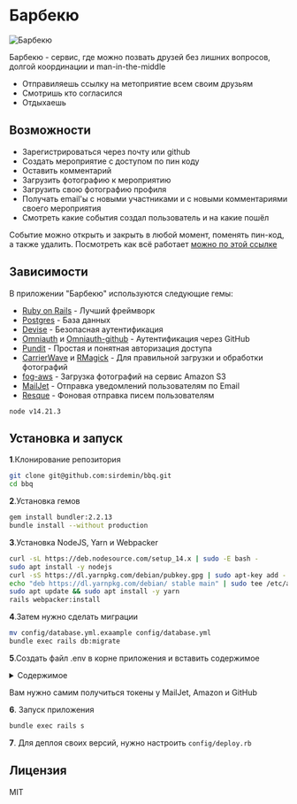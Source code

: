 # Барбекю

![Барбекю](https://raw.githubusercontent.com/sirdemin/bbq/main/public/favicon.png)

Барбекю - сервис, где можно позвать друзей без лишних вопросов, долгой координации и man-in-the-middle

- Отправиляешь ссылку на метоприятие всем своим друзьям
- Смотришь кто согласился
- Отдыхаешь

## Возможности

- Зарегистрироваться через почту или github
- Создать мероприятие с доступом по пин коду
- Оставить комментарий
- Загрузить фотографию к мероприятию
- Загрузить свою фотографию профиля
- Получать email'ы с новыми участниками и с новыми комментариями своего мероприятия
- Смотреть какие события создал пользователь и на какие пошёл

Событие можно открыть и закрыть в любой момент, поменять пин-код, а также удалить.
Посмотреть как всё работает [можно по этой ссылке](https://bbq.demin.io/)

## Зависимости

В приложении "Барбекю" используются следующие гемы:

- [Ruby on Rails](https://github.com/rails/rails) - Лучший фреймворк
- [Postgres](https://github.com/ged/ruby-pg) - База данных
- [Devise](https://github.com/heartcombo/devise) - Безопасная аутентификация
- [Omniauth](https://github.com/omniauth/omniauth) и [Omniauth-github](https://github.com/omniauth/omniauth-github) - Аутентификация через GitHub
- [Pundit](https://github.com/varvet/pundit) - Простая и понятная авторизация доступа
- [CarrierWave](https://github.com/carrierwaveuploader/carrierwave) и [RMagick](https://github.com/rmagick/rmagick) - Для правильной загрузки и обработки фотографий
- [fog-aws](https://github.com/fog/fog-aws) - Загрузка фотографий на сервис Amazon S3
- [MailJet](https://github.com/mailjet/mailjet-gem) - Отправка уведомлений пользователям по Email
- [Resque](https://github.com/resque/resque) - Фоновая отправка писем пользователям

```
node v14.21.3
```


## Установка и запуск

**1**.Клонирование репозитория 
```bash
git clone git@github.com:sirdemin/bbq.git
cd bbq
```

**2**.Установка гемов

```bash
gem install bundler:2.2.13
bundle install --without production
```

**3**.Установка NodeJS, Yarn и Webpacker

```bash
curl -sL https://deb.nodesource.com/setup_14.x | sudo -E bash -
sudo apt install -y nodejs
curl -sS https://dl.yarnpkg.com/debian/pubkey.gpg | sudo apt-key add -
echo "deb https://dl.yarnpkg.com/debian/ stable main" | sudo tee /etc/apt/sources.list.d/yarn.list
sudo apt update && sudo apt install -y yarn
rails webpacker:install
```

**4**.Затем нужно сделать миграции
```bash
mv config/database.yml.exaample config/database.yml
bundle exec rails db:migrate
```

**5**.Создать файл .env в корне приложения и вставить содержимое
<details>
      <summary>Содержимое</summary>
  
    MAILJET_API_KEY=...
    MAILJET_SECRET_KEY=...
    MAILJET_SENDER=...
    S3_ACCESS_KEY=...
    S3_BUCKET_NAME=...
    S3_SECRET_KEY=...
    SECRET_KEY_BASE=...
    EMAIL_FROM=...
    GITHUB_KEY=...
    GITHUB_SECRET=...
</details>

Вам нужно самим получиться токены у MailJet, Amazon и GitHub

**6**. Запуск приложения

```bash
bundle exec rails s
```

**7**. Для деплоя своих версий, нужно настроить `config/deploy.rb`


## Лицензия

MIT
